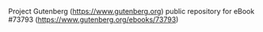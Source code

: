 Project Gutenberg (https://www.gutenberg.org) public repository for
eBook #73793 (https://www.gutenberg.org/ebooks/73793)
